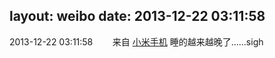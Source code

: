 layout: weibo
date: 2013-12-22 03:11:58
---
2013-12-22 03:11:58  &nbsp;&nbsp;&nbsp;&nbsp;&nbsp;&nbsp; 来自 <a href="http://app.weibo.com/t/feed/22zMnn" rel="nofollow">小米手机</a>
睡的越来越晚了……sigh ​​​
